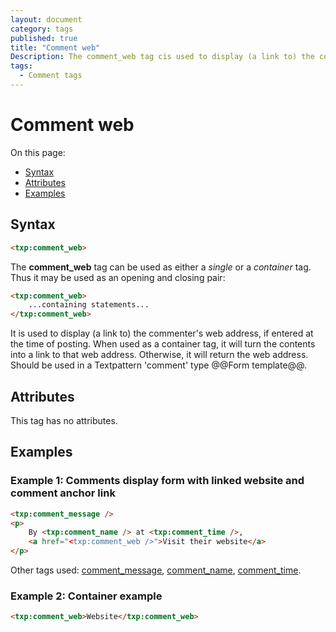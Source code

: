```yaml
---
layout: document
category: tags
published: true
title: "Comment web"
Description: The comment_web tag cis used to display (a link to) the commenter's web address.
tags:
  - Comment tags
---
```


# Comment web

On this page:

* [Syntax](#user-content-syntax)
* [Attributes](#user-content-attributes)
* [Examples](#user-content-examples)

## Syntax

~~~ html
<txp:comment_web>
~~~

The **comment_web** tag can be used as either a *single* or a *container* tag. Thus it may be used as an opening and closing pair:

~~~ html
<txp:comment_web>
    ...containing statements...
</txp:comment_web>
~~~

It is used to display (a link to) the commenter's web address, if entered at the time of posting. When used as a container tag, it will turn the contents into a link to that web address. Otherwise, it will return the web address. Should be used in a Textpattern 'comment' type @@Form template@@.

## Attributes

This tag has no attributes.

## Examples

### Example 1: Comments display form with linked website and comment anchor link

~~~ html
<txp:comment_message />
<p>
    By <txp:comment_name /> at <txp:comment_time />,
    <a href="<txp:comment_web />">Visit their website</a>
</p>
~~~

Other tags used: [comment_message](comment-message), [comment_name](comment-name), [comment_time](comment-time).

### Example 2: Container example

~~~ html
<txp:comment_web>Website</txp:comment_web>
